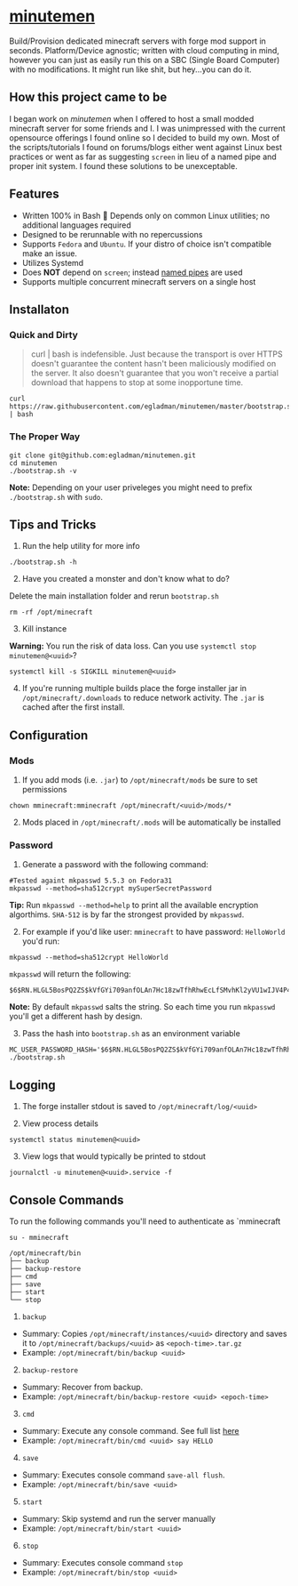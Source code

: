 # [minutemen](https://github.com/egladman/minutemen)

Build/Provision dedicated minecraft servers with forge mod support in seconds. Platform/Device agnostic; written with cloud computing in mind, however you can just as easily run this on a SBC (Single Board Computer) with no modifications. It might run like shit, but hey...you can do it.

## How this project came to be

I began work on *minutemen* when I offered to host a small modded minecraft server for some friends and I. I was unimpressed with the current opensource offerings I found online so I decided to build my own. Most of the scripts/tutorials I found on forums/blogs either went against Linux best practices or went as far as suggesting `screen` in lieu of a named pipe and proper init system. I found these solutions to be unexceptable.


## Features

- Written 100% in Bash :muscle: Depends only on common Linux utilities; no additional languages required
- Designed to be rerunnable with no repercussions
- Supports `Fedora` and `Ubuntu`. If your distro of choice isn't compatible make an issue.
- Utilizes Systemd
- Does **NOT** depend on `screen`; instead [named pipes](https://en.wikipedia.org/wiki/Named_pipe) are used
- Supports multiple concurrent minecraft servers on a single host


## Installaton

### Quick and Dirty

> curl | bash is indefensible. Just because the transport is over HTTPS doesn't guarantee the content hasn't been maliciously modified on the server. It also doesn't guarantee that you won't receive a partial download that happens to stop at some inopportune time. 

```
curl https://raw.githubusercontent.com/egladman/minutemen/master/bootstrap.sh | bash
```


### The Proper Way

```
git clone git@github.com:egladman/minutemen.git
cd minutemen
./bootstrap.sh -v
```

**Note:** Depending on your user priveleges you might need to prefix `./bootstrap.sh` with `sudo`. 


## Tips and Tricks

1. Run the help utility for more info
```
./bootstrap.sh -h
```

2. Have you created a monster and don't know what to do?

Delete the main installation folder and rerun `bootstrap.sh`
```
rm -rf /opt/minecraft
```

3. Kill instance

**Warning:** You run the risk of data loss. Can you use `systemctl stop minutemen@<uuid>`?

```
systemctl kill -s SIGKILL minutemen@<uuid>
```

4. If you're running multiple builds place the forge installer jar in `/opt/minecraft/.downloads` to reduce network activity. The `.jar` is cached after the first install.


## Configuration

### Mods

1. If you add mods (i.e. `.jar`) to `/opt/minecraft/mods` be sure to set permissions
```
chown mminecraft:mminecraft /opt/minecraft/<uuid>/mods/*
```

2. Mods placed in `/opt/minecraft/.mods` will be automatically be installed


### Password

1. Generate a password with the following command:
```
#Tested againt mkpasswd 5.5.3 on Fedora31
mkpasswd --method=sha512crypt mySuperSecretPassword
```

**Tip:** Run `mkpasswd --method=help` to print all the available encryption algorthims. `SHA-512` is by far the strongest provided by `mkpasswd`.


2. For example if you'd like user: `mminecraft` to have password: `HelloWorld` you'd run:
```
mkpasswd --method=sha512crypt HelloWorld
```

`mkpasswd` will return the following:
```
$6$RN.HLGL5BosPQ2ZS$kVfGYi709anfOLAn7Hc18zwTfhRhwEcLfSMvhKl2yVU1wIJV4P4sJTheebx8BMpzr0HWl/cIsp3GK8FO670v9.
```

**Note:** By default `mkpasswd` salts the string. So each time you run `mkpasswd` you'll get a different hash by design.


3. Pass the hash into `bootstrap.sh` as an environment variable
```
MC_USER_PASSWORD_HASH='$6$RN.HLGL5BosPQ2ZS$kVfGYi709anfOLAn7Hc18zwTfhRhwEcLfSMvhKl2yVU1wIJV4P4sJTheebx8BMpzr0HWl/cIsp3GK8FO670v9.' ./bootstrap.sh
```


## Logging

1. The forge installer stdout is saved to `/opt/minecraft/log/<uuid>`

2. View process details
```
systemctl status minutemen@<uuid>
```

3. View logs that would typically be printed to stdout
```
journalctl -u minutemen@<uuid>.service -f
```


## Console Commands

To run the following commands you'll need to authenticate as `mminecraft
```
su - mminecraft
```

```
/opt/minecraft/bin
├── backup
├── backup-restore
├── cmd
├── save
├── start
└── stop
```

1. `backup`
  - Summary: Copies `/opt/minecraft/instances/<uuid>` directory and saves it to `/opt/minecraft/backups/<uuid>` as `<epoch-time>.tar.gz` 
  - Example: `/opt/minecraft/bin/backup <uuid>`

2. `backup-restore`
  - Summary: Recover from backup.
  - Example: `/opt/minecraft/bin/backup-restore <uuid> <epoch-time>`

3. `cmd`
  - Summary: Execute any console command. See full list [here](https://minecraft.gamepedia.com/Commands) 
  - Example: `/opt/minecraft/bin/cmd <uuid> say HELLO`

4. `save`
  - Summary: Executes console command `save-all flush`.
  - Example: `/opt/minecraft/bin/save <uuid>`
 
5. `start`
  - Summary: Skip systemd and run the server manually
  - Example: `/opt/minecraft/bin/start <uuid>`
  
6. `stop`
  - Summary: Executes console command `stop`
  - Example: `/opt/minecraft/bin/stop <uuid>`
